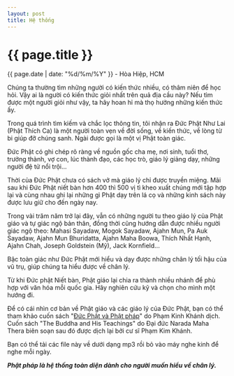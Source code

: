 ```yaml
---
layout: post
title: Hệ thống
---
```


{{ page.title }}
================
<p class="meta">{{ page.date | date: "%d/%m/%Y" }} - Hòa Hiệp, HCM</p>

Chúng ta thường tìm những người có kiến thức nhiều, có thâm niên để học hỏi. Vậy ai là người có kiến thức giỏi nhất trên quả địa cầu này? Nếu tìm được một người giỏi như vậy, ta hãy hoan hỉ mà thọ hưởng những kiến thức ấy.

Trong quá trình tìm kiếm và chắc lọc thông tin, tôi nhận ra Đức Phật Như Lai (Phật Thích Ca) là một người toàn vẹn về đời sống, về kiến thức, về lòng từ bi giúp đỡ chúng sanh. Ngài được gọi là một vị Phật toàn giác. 

Đức Phật có ghi chép rõ ràng về nguồn gốc cha mẹ, nơi sinh, tuổi thơ, trưởng thành, vợ con, lúc thành đạo, các học trò, giáo lý giảng dạy, những người đệ tử nổi trội...

Thời của Đức Phật chưa có sách vở mà giáo lý chỉ được truyền miệng. Mãi sau khi Đức Phật niết bàn hơn 400 thì 500 vị tì kheo xuất chúng mới tập hợp lại và cùng nhau ghi lại những gì Phật dạy trên lá cọ và những kinh sách này được lưu giữ cho đến ngày nay. 

Trong vài trăm năm trở lại đây, vẫn có những người tu theo giáo lý của Phật giáo và tự giác ngộ bản thân, đồng thời cũng hướng dẫn được nhiều người giác ngộ theo: Mahasi Sayadaw, Mogok Sayadaw, Ajahn Mun, Pa Auk Sayadaw, Ajahn Mun Bhuridatta, Ajahn Maha Boowa, Thích Nhất Hạnh, Ajahn Chah, Joseph Goldstein (Mỹ), Jack Kornfield...

Bậc toàn giác như Đức Phật mới hiểu và dạy được những chân lý tối hậu của vũ trụ, giúp chúng ta hiểu được về chân lý.

Từ khi Đức phật Niết bàn, Phật giáo lại chia ra thành nhiều nhánh để phù hợp với văn hóa mỗi quốc gia. Hãy nghiên cứu kỹ và chọn cho mình một hướng đi. 

Để có cái nhìn cơ bản về Phật giáo và các giáo lý của Đức Phật, bạn có thể tham khảo cuốn sách "[Đức Phật và Phật pháp](https://www.youtube.com/watch?v=vcUoOweefbc&list=PL996T8k06z5oQiD9HDdpPRXB3W1OvvXz0)" do Phạm Kinh Khánh dịch. Cuốn sách "The Buddha and His Teachings" do Đại đức Narada Maha Thera biên soạn sau đó được dịch lại bởi cư sĩ Phạm Kim Khánh. 

Bạn có thể tải các file này về dưới dạng mp3 rồi bỏ vào máy nghe kinh để nghe mỗi ngày. 

***Phật pháp là hệ thống toàn diện dành cho người muốn hiểu về chân lý.***
